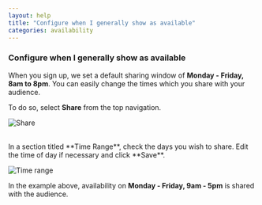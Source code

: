 ```yaml
---
layout: help
title: "Configure when I generally show as available"
categories: availability
---
```


### Configure when I generally show as available

When you sign up, we set a default sharing window of **Monday - Friday, 8am to 8pm**.
You can easily change the times which you share with your audience.

To do so, select **Share** from the top navigation.

![Share](http://i.imgur.com/Px64Woa.png)

<br>
In a section titled **Time Range**, check the days you wish to share.
Edit the time of day if necessary and click **Save**.

![Time range](http://i.imgur.com/iJBGvBD.png)

In the example above, availability on **Monday - Friday, 9am - 5pm** is shared with the audience.
